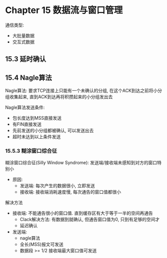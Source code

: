 # Chapter 15 数据流与窗口管理


通信类型:
- 大批量数据
- 交互式数据

## 15.3 延时确认


## 15.4 Nagle算法

Nagle算法: 要求TCP连接上只能有一个未确认的分组, 在这个ACK到达之前将小分组收集起来, 直到ACK到达再将积攒起来的小分组发出去


Nagle算法发送条件:
- 包长度达到MSS直接发送
- 有FIN直接发送
- 先前发送的小分组都被确认, 可以发送出去
- 超时未达到以上条件发送

### 15.5.3 糊涂窗口综合征

糊涂窗口综合征(Silly Window Syndrome): 发送端/接收端未感知到对方的窗口特别小
- 原因: 
    - 发送端: 每次产生的数据很小, 立即发送
    - 接收端: 接收端消耗速度慢, 每次通告的窗口值都很小

解决方法
- 接收端: 不能通告很小的窗口值. 直到缓存区有大于等于一半的空间再通告
    - Clack解决方法: 有数据到就确认, 但通告窗口值为0, 只到有足够的空间才
    - 延迟确认
- 发送端:
    - nagle算法
    - 全长(MSS)报文可发送
    - 数据段 >= 1/2 接收端最大窗口值可发送
